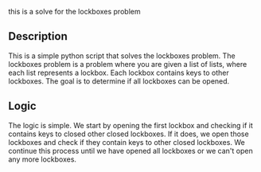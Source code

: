 this is a solve for the lockboxes problem

## Description
This is a simple python script that solves the lockboxes problem. The lockboxes problem is a problem where you are given a list of lists, where each list represents a lockbox. Each lockbox contains keys to other lockboxes. The goal is to determine if all lockboxes can be opened.

## Logic
The logic is simple. We start by opening the first lockbox and checking if it contains keys to closed other closed lockboxes. If it does, we open those lockboxes and check if they contain keys to other closed lockboxes. We continue this process until we have opened all lockboxes or we can't open any more lockboxes.

